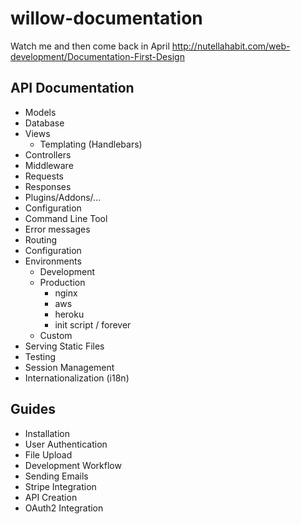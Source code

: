 # willow-documentation

Watch me and then come back in April
http://nutellahabit.com/web-development/Documentation-First-Design

## API Documentation

- Models
- Database
- Views
	- Templating (Handlebars)
- Controllers
- Middleware
- Requests
- Responses
- Plugins/Addons/...
- Configuration
- Command Line Tool
- Error messages
- Routing
- Configuration
- Environments
	- Development
	- Production
		- nginx
		- aws
		- heroku
		- init script / forever
	- Custom
- Serving Static Files
- Testing
- Session Management
- Internationalization (i18n)


## Guides

- Installation
- User Authentication
- File Upload
- Development Workflow
- Sending Emails
- Stripe Integration
- API Creation
- OAuth2 Integration